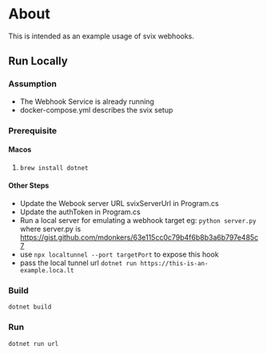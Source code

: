 # About
This is intended as an example usage of svix webhooks.

## Run Locally 
### Assumption
- The Webhook Service is already running
- docker-compose.yml describes the svix setup

### Prerequisite
#### Macos
1. `brew install dotnet`
#### Other Steps
- Update the Webook server URL svixServerUrl in Program.cs
- Update the authToken in Program.cs
- Run a local server for emulating a webhook target eg: `python server.py` where server.py is https://gist.github.com/mdonkers/63e115cc0c79b4f6b8b3a6b797e485c7
- use `npx localtunnel --port targetPort` to expose this hook
- pass the local tunnel url `dotnet run https://this-is-an-example.loca.lt` 

### Build
`dotnet build`

### Run
`dotnet run url`
